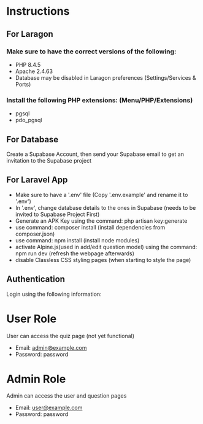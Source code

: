# Instructions

## For Laragon

### Make sure to have the correct versions of the following:

-   PHP 8.4.5
-   Apache 2.4.63
-   Database may be disabled in Laragon preferences (Settings/Services & Ports)

### Install the following PHP extensions: (Menu/PHP/Extensions)

-   pgsql
-   pdo_pgsql

## For Database

Create a Supabase Account, then send your Supabase email to get an invitation to the Supabase project

## For Laravel App

-   Make sure to have a '.env' file (Copy '.env.example' and rename it to '.env')
-   In '.env', change database details to the ones in Supabase (needs to be invited to Supabase Project First)
-   Generate an APK Key using the command: php artisan key:generate
-   use command: composer install (install dependencies from composer.json)
-   use command: npm install (install node modules)
-   activate Alpine.js(used in add/edit question model) using the command: npm run dev (refresh the webpage afterwards)
-   disable Classless CSS styling pages (when starting to style the page)

## Authentication

Login using the following information:

# User Role

User can access the quiz page (not yet functional)

-   Email: admin@example.com
-   Password: password

# Admin Role

Admin can access the user and question pages

-   Email: user@example.com
-   Password: password
